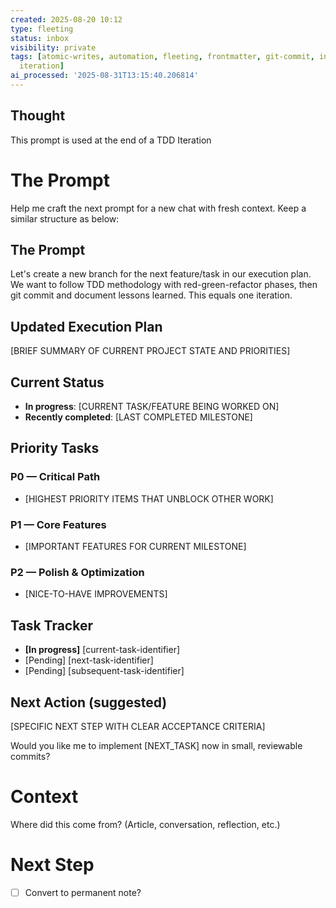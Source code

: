 ```yaml
---
created: 2025-08-20 10:12
type: fleeting
status: inbox
visibility: private
tags: [atomic-writes, automation, fleeting, frontmatter, git-commit, inbox, inneros-zettelkasten,
  iteration]
ai_processed: '2025-08-31T13:15:40.206814'
---
```


<!--
NOTE: This file uses a static date for validation. For new notes, use:
created: 2025-08-20 10:12
-->

## Thought  
This prompt is used at the end of a TDD Iteration
# The Prompt
Help me craft the next prompt for a new chat with fresh context. Keep a similar structure as below:

## The Prompt
Let's create a new branch for the next feature/task in our execution plan. We want to follow TDD methodology with red-green-refactor phases, then git commit and document lessons learned. This equals one iteration.

## Updated Execution Plan
[BRIEF SUMMARY OF CURRENT PROJECT STATE AND PRIORITIES]

## Current Status
- **In progress**: [CURRENT TASK/FEATURE BEING WORKED ON]
- **Recently completed**: [LAST COMPLETED MILESTONE]

## Priority Tasks
### P0 — Critical Path
- [HIGHEST PRIORITY ITEMS THAT UNBLOCK OTHER WORK]

### P1 — Core Features  
- [IMPORTANT FEATURES FOR CURRENT MILESTONE]

### P2 — Polish & Optimization
- [NICE-TO-HAVE IMPROVEMENTS]

## Task Tracker
- **[In progress]** [current-task-identifier]
- [Pending] [next-task-identifier]
- [Pending] [subsequent-task-identifier]

## Next Action (suggested)
[SPECIFIC NEXT STEP WITH CLEAR ACCEPTANCE CRITERIA]

Would you like me to implement [NEXT_TASK] now in small, reviewable commits?
# Context  
Where did this come from? (Article, conversation, reflection, etc.)


# Next Step  
- [ ] Convert to permanent note?
